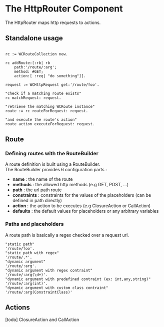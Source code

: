 # The HttpRouter Component

The HttpRouter maps http requests to actions.

## Standalone usage

```smalltalk

rc := WCRouteCollection new.

rc addRoute:[:rb| rb
    path:'/route/:arg';
    method: #GET;
    action:[ :req| "do something"]].

request := WCHttpRequest get:'/route/foo'.

"check if a matching route exists"
rc matchRequest: request.

"retrieve the matching WCRoute instance"
route := rc routeForRequest: request.

"and execute the route's action"
route action executeForRequest: request.
```

## Route

### Defining routes with the RouteBuilder

A route definition is built using a RouteBuilder.  
The RouteBuilder provides 6 configuration parts :

* **name** : the name of the route
* **methods** : the allowed http methods (e.g GET, POST, ...)
* **path** : the url path route
* **constraints** : constraints for the values of the placeholders (can be defined in path directly)
* **action** : the action to be executes (e.g ClosureAction or CallAction)
* **defaults** : the default values for placeholders or any arbitrary variables


### Paths and placeholders
A route path is basically a regex checked over a request url.

```smalltalk
"static path"
'/route/foo'.
"static path with regex"
'/route/.*'.
"dynamic argument"
'/route/:arg'.
"dynamic argument with regex contraint"
'/route/:arg(\d+)'.
"dynamic argument with predefined contraint (ex: int,any,string)"
'/route/:arg(int)'.
"dynamic argument with custom class contraint"
'/route/:arg(ConstraintClass)'
```

## Actions

[todo] ClosureAction and CallAction